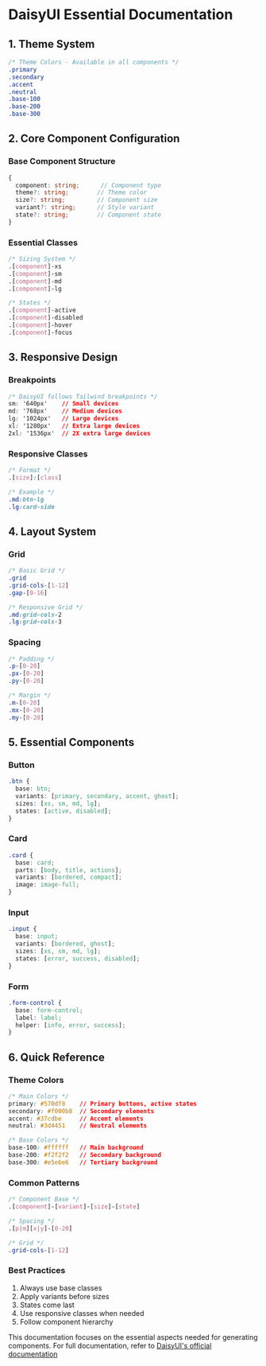 # DaisyUI Essential Documentation

## 1. Theme System

```css
/* Theme Colors - Available in all components */
.primary
.secondary
.accent
.neutral
.base-100
.base-200
.base-300
```

## 2. Core Component Configuration

### Base Component Structure

```typescript
{
  component: string;      // Component type
  theme?: string;        // Theme color
  size?: string;         // Component size
  variant?: string;      // Style variant
  state?: string;        // Component state
}
```

### Essential Classes

```css
/* Sizing System */
.[component]-xs
.[component]-sm
.[component]-md
.[component]-lg

/* States */
.[component]-active
.[component]-disabled
.[component]-hover
.[component]-focus
```

## 3. Responsive Design

### Breakpoints

```css
/* DaisyUI follows Tailwind breakpoints */
sm: '640px'    // Small devices
md: '768px'    // Medium devices
lg: '1024px'   // Large devices
xl: '1280px'   // Extra large devices
2xl: '1536px'  // 2X extra large devices
```

### Responsive Classes

```css
/* Format */
.[size]:[class]

/* Example */
.md:btn-lg
.lg:card-side
```

## 4. Layout System

### Grid

```css
/* Basic Grid */
.grid
.grid-cols-[1-12]
.gap-[0-16]

/* Responsive Grid */
.md:grid-cols-2
.lg:grid-cols-3
```

### Spacing

```css
/* Padding */
.p-[0-20]
.px-[0-20]
.py-[0-20]

/* Margin */
.m-[0-20]
.mx-[0-20]
.my-[0-20]
```

## 5. Essential Components

### Button

```css
.btn {
  base: btn;
  variants: [primary, secondary, accent, ghost];
  sizes: [xs, sm, md, lg];
  states: [active, disabled];
}
```

### Card

```css
.card {
  base: card;
  parts: [body, title, actions];
  variants: [bordered, compact];
  image: image-full;
}
```

### Input

```css
.input {
  base: input;
  variants: [bordered, ghost];
  sizes: [xs, sm, md, lg];
  states: [error, success, disabled];
}
```

### Form

```css
.form-control {
  base: form-control;
  label: label;
  helper: [info, error, success];
}
```

## 6. Quick Reference

### Theme Colors

```css
/* Main Colors */
primary: #570df8    // Primary buttons, active states
secondary: #f000b8  // Secondary elements
accent: #37cdbe     // Accent elements
neutral: #3d4451    // Neutral elements

/* Base Colors */
base-100: #ffffff   // Main background
base-200: #f2f2f2   // Secondary background
base-300: #e5e6e6   // Tertiary background
```

### Common Patterns

```css
/* Component Base */
.[component]-[variant]-[size]-[state]

/* Spacing */
.[p|m][x|y]-[0-20]

/* Grid */
.grid-cols-[1-12]
```

### Best Practices

1. Always use base classes
2. Apply variants before sizes
3. States come last
4. Use responsive classes when needed
5. Follow component hierarchy

This documentation focuses on the essential aspects needed for generating components. For full documentation, refer to [DaisyUI's official documentation](https://daisyui.com/)

